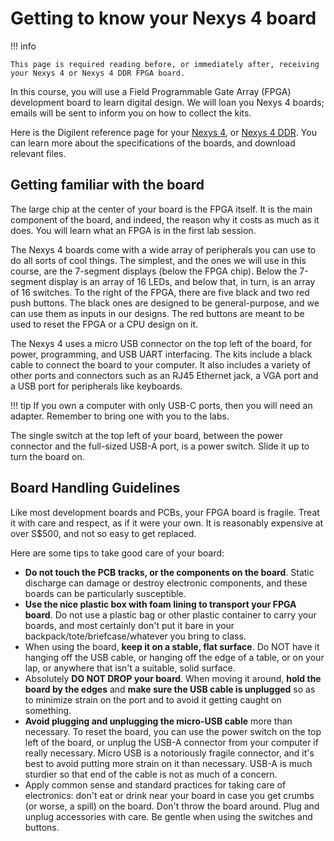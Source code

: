 # Getting to know your Nexys 4 board

!!! info

	This page is required reading before, or immediately after, receiving your Nexys 4 or Nexys 4 DDR FPGA board. 

In this course, you will use a Field Programmable Gate Array (FPGA) development board to learn digital design. We will loan you Nexys 4 boards; emails will be sent to inform you on how to collect the kits. 

Here is the Digilent reference page for your [Nexys 4](https://digilent.com/reference/programmable-logic/nexys-4/start), or [Nexys 4 DDR](https://digilent.com/reference/programmable-logic/nexys-4-ddr/start). You can learn more about the specifications of the boards, and download relevant files. 

## Getting familiar with the board

The large chip at the center of your board is the FPGA itself. It is the main component of the board, and indeed, the reason why it costs as much as it does. You will learn what an FPGA is in the first lab session. 

The Nexys 4 boards come with a wide array of peripherals you can use to do all sorts of cool things. The simplest, and the ones we will use in this course, are the 7-segment displays (below the FPGA chip). Below the 7-segment display is an array of 16 LEDs, and below that, in turn, is an array of 16 switches. To the right of the FPGA, there are five black and two red push buttons. The black ones are designed to be general-purpose, and we can use them as inputs in our designs. The red buttons are meant to be used to reset the FPGA or a CPU design on it. 

The Nexys 4 uses a micro USB connector on the top left of the board, for power, programming, and USB UART interfacing. The kits include a black cable to connect the board to your computer. It also includes a variety of other ports and connectors such as an RJ45 Ethernet jack, a VGA port and a USB port for peripherals like keyboards. 

!!! tip
	If you own a computer with only USB-C ports, then you will need an adapter. Remember to bring one with you to the labs. 

The single switch at the top left of your board, between the power connector and the full-sized USB-A port, is a power switch. Slide it up to turn the board on.

## Board Handling Guidelines

Like most development boards and PCBs, your FPGA board is fragile. Treat it with care and respect, as if it were your own. It is reasonably expensive at over S$500, and not so easy to get replaced. 

Here are some tips to take good care of your board:

* **Do not touch the PCB tracks, or the components on the board**. Static discharge can damage or destroy electronic components, and these boards can be particularly susceptible.
* **Use the nice plastic box with foam lining to transport your FPGA board**. Do not use a plastic bag or other plastic container to carry your boards, and most certainly don't put it bare in your backpack/tote/briefcase/whatever you bring to class.
* When using the board, **keep it on a stable, flat surface**. Do NOT have it hanging off the USB cable, or hanging off the edge of a table, or on your lap, or anywhere that isn't a suitable, solid surface.
* Absolutely **DO NOT DROP your board**. When moving it around, **hold the board by the edges** and **make sure the USB cable is unplugged** so as to minimize strain on the port and to avoid it getting caught on something.
* **Avoid plugging and unplugging the micro-USB cable** more than necessary. To reset the board, you can use the power switch on the top left of the board, or unplug the USB-A connector from your computer if really necessary. Micro USB is a notoriously fragile connector, and it's best to avoid putting more strain on it than necessary. USB-A is much sturdier so that end of the cable is not as much of a concern.
* Apply common sense and standard practices for taking care of electronics: don't eat or drink near your board in case you get crumbs (or worse, a spill) on the board. Don't throw the board around. Plug and unplug accessories with care. Be gentle when using the switches and buttons.
